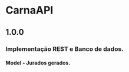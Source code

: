 # CarnaAPI




## 1.0.0 

### Implementação REST e Banco de dados.

####  Model - Jurados gerados.

